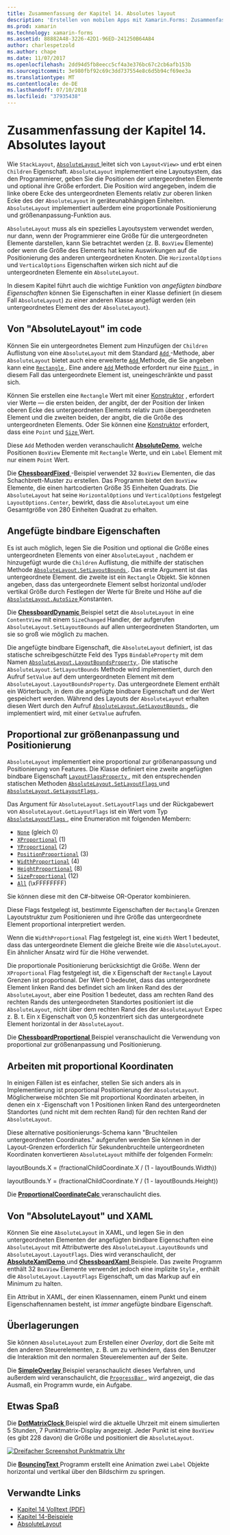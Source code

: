 ```yaml
---
title: Zusammenfassung der Kapitel 14. Absolutes layout
description: 'Erstellen von mobilen Apps mit Xamarin.Forms: Zusammenfassung der Kapitel 14. Absolutes layout'
ms.prod: xamarin
ms.technology: xamarin-forms
ms.assetid: 88882A48-3226-42D1-96ED-241250B64A84
author: charlespetzold
ms.author: chape
ms.date: 11/07/2017
ms.openlocfilehash: 2dd94d5fb8eecc5cf4a3e376bc67c2cb6afb153b
ms.sourcegitcommit: 3e980fbf92c69c3dd737554e8c6d5b94cf69ee3a
ms.translationtype: MT
ms.contentlocale: de-DE
ms.lasthandoff: 07/10/2018
ms.locfileid: "37935438"
---
```

# <a name="summary-of-chapter-14-absolute-layout"></a>Zusammenfassung der Kapitel 14. Absolutes layout

Wie `StackLayout`, [ `AbsoluteLayout` ](https://developer.xamarin.com/api/type/Xamarin.Forms.AbsoluteLayout/) leitet sich von `Layout<View>` und erbt einen `Children` Eigenschaft. `AbsoluteLayout` implementiert eine Layoutsystem, das den Programmierer, geben Sie die Positionen der untergeordneten Elemente und optional ihre Größe erfordert. Die Position wird angegeben, indem die linke obere Ecke des untergeordneten Elements relativ zur oberen linken Ecke des der `AbsoluteLayout` in geräteunabhängigen Einheiten. `AbsoluteLayout` implementiert außerdem eine proportionale Positionierung und größenanpassung-Funktion aus.

`AbsoluteLayout` muss als ein spezielles Layoutsystem verwendet werden, nur dann, wenn der Programmierer eine Größe für die untergeordneten Elemente darstellen, kann Sie betrachtet werden (z. B. `BoxView` Elemente) oder wenn die Größe des Elements hat keine Auswirkungen auf die Positionierung des anderen untergeordneten Knoten. Die `HorizontalOptions` und `VerticalOptions` Eigenschaften wirken sich nicht auf die untergeordneten Elemente ein `AbsoluteLayout`.

In diesem Kapitel führt auch die wichtige Funktion von *angefügten bindbare Eigenschaften* können Sie Eigenschaften in einer Klasse definiert (in diesem Fall `AbsoluteLayout`) zu einer anderen Klasse angefügt werden (ein untergeordnetes Element des der `AbsoluteLayout`).

## <a name="absolutelayout-in-code"></a>Von "AbsoluteLayout" im code

Können Sie ein untergeordnetes Element zum Hinzufügen der `Children` Auflistung von eine `AbsoluteLayout` mit dem Standard [ `Add` ](https://developer.xamarin.com/api/member/System.Collections.Generic.ICollection%3CT%3E.Add/p/T/) -Methode, aber `AbsoluteLayout` bietet auch eine erweiterte [ `Add` ](https://developer.xamarin.com/api/member/Xamarin.Forms.AbsoluteLayout+IAbsoluteList%3CT%3E.Add/p/Xamarin.Forms.View/Xamarin.Forms.Rectangle/Xamarin.Forms.AbsoluteLayoutFlags/) Methode, die Sie angeben kann eine [ `Rectangle` ](https://developer.xamarin.com/api/type/Xamarin.Forms.Rectangle/). Eine andere [ `Add` ](https://developer.xamarin.com/api/member/Xamarin.Forms.AbsoluteLayout+IAbsoluteList%3CT%3E.Add/p/Xamarin.Forms.View/Xamarin.Forms.Point/) Methode erfordert nur eine [ `Point` ](https://developer.xamarin.com/api/type/Xamarin.Forms.Point/), in diesem Fall das untergeordnete Element ist, uneingeschränkte und passt sich.

Können Sie erstellen eine `Rectangle` Wert mit einer [Konstruktor](https://developer.xamarin.com/api/constructor/Xamarin.Forms.Rectangle.Rectangle/p/System.Double/System.Double/System.Double/System.Double/) , erfordert vier Werte &mdash; die ersten beiden, der angibt, der der Position der linken oberen Ecke des untergeordneten Elements relativ zum übergeordneten Element und die zweiten beiden, der angibt, die die Größe des untergeordneten Elements. Oder Sie können eine [Konstruktor](https://developer.xamarin.com/api/constructor/Xamarin.Forms.Rectangle.Rectangle/p/Xamarin.Forms.Point/Xamarin.Forms.Size/) erfordert, dass eine `Point` und [ `Size` ](https://developer.xamarin.com/api/type/Xamarin.Forms.Size/) Wert.

Diese `Add` Methoden werden veranschaulicht [ **AbsoluteDemo**](https://github.com/xamarin/xamarin-forms-book-samples/tree/master/Chapter14/AbsoluteDemo), welche Positionen `BoxView` Elemente mit `Rectangle` Werte, und ein `Label` Element mit nur einem `Point` Wert.

Die [ **ChessboardFixed** ](https://github.com/xamarin/xamarin-forms-book-samples/tree/master/Chapter14/ChessboardFixed) -Beispiel verwendet 32 `BoxView` Elementen, die das Schachbrett-Muster zu erstellen. Das Programm bietet den `BoxView` Elemente, die einen hartcodierten Größe 35 Einheiten Quadrats. Die `AbsoluteLayout` hat seine `HorizontalOptions` und `VerticalOptions` festgelegt `LayoutOptions.Center`, bewirkt, dass die `AbsoluteLayout` um eine Gesamtgröße von 280 Einheiten Quadrat zu erhalten.

## <a name="attached-bindable-properties"></a>Angefügte bindbare Eigenschaften

Es ist auch möglich, legen Sie die Position und optional die Größe eines untergeordneten Elements von einer `AbsoluteLayout` , nachdem er hinzugefügt wurde die `Children` Auflistung, die mithilfe der statischen Methode [ `AbsoluteLayout.SetLayoutBounds` ](https://developer.xamarin.com/api/member/Xamarin.Forms.AbsoluteLayout.SetLayoutBounds/p/Xamarin.Forms.BindableObject/Xamarin.Forms.Rectangle/). Das erste Argument ist das untergeordnete Element. die zweite ist ein `Rectangle` Objekt. Sie können angeben, dass das untergeordnete Element selbst horizontal und/oder vertikal Größe durch Festlegen der Werte für Breite und Höhe auf die [ `AbsoluteLayout.AutoSize` ](https://developer.xamarin.com/api/property/Xamarin.Forms.AbsoluteLayout.AutoSize/) Konstanten.

Die [ **ChessboardDynamic** ](https://github.com/xamarin/xamarin-forms-book-samples/tree/master/Chapter14/ChessboardDynamic) Beispiel setzt die `AbsoluteLayout` in eine `ContentView` mit einem `SizeChanged` Handler, der aufgerufen `AbsoluteLayout.SetLayoutBounds` auf allen untergeordneten Standorten, um sie so groß wie möglich zu machen.  

Die angefügte bindbare Eigenschaft, die `AbsoluteLayout` definiert, ist das statische schreibgeschützte Feld des Typs `BindableProperty` mit dem Namen [ `AbsoluteLayout.LayoutBoundsProperty` ](https://developer.xamarin.com/api/field/Xamarin.Forms.AbsoluteLayout.LayoutBoundsProperty/). Die statische `AbsoluteLayout.SetLayoutBounds` Methode wird implementiert, durch den Aufruf `SetValue` auf dem untergeordneten Element mit dem `AbsoluteLayout.LayoutBoundsProperty`. Das untergeordnete Element enthält ein Wörterbuch, in dem die angefügte bindbare Eigenschaft und der Wert gespeichert werden. Während des Layouts der `AbsoluteLayout` erhalten diesen Wert durch den Aufruf [ `AbsoluteLayout.GetLayoutBounds` ](https://developer.xamarin.com/api/member/Xamarin.Forms.AbsoluteLayout.GetLayoutBounds/p/Xamarin.Forms.BindableObject/), die implementiert wird, mit einer `GetValue` aufrufen.

## <a name="proportional-sizing-and-positioning"></a>Proportional zur größenanpassung und Positionierung

`AbsoluteLayout` implementiert eine proportional zur größenanpassung und Positionierung von Features. Die Klasse definiert eine zweite angefügten bindbare Eigenschaft [ `LayoutFlagsProperty` ](https://developer.xamarin.com/api/field/Xamarin.Forms.AbsoluteLayout.LayoutFlagsProperty/), mit den entsprechenden statischen Methoden [ `AbsoluteLayout.SetLayoutFlags` ](https://developer.xamarin.com/api/member/Xamarin.Forms.AbsoluteLayout.SetLayoutFlags/p/Xamarin.Forms.BindableObject/Xamarin.Forms.AbsoluteLayoutFlags/) und [ `AbsoluteLayout.GetLayoutFlags` ](https://developer.xamarin.com/api/member/Xamarin.Forms.AbsoluteLayout.GetLayoutFlags/p/Xamarin.Forms.BindableObject/).

Das Argument für `AbsoluteLayout.SetLayoutFlags` und der Rückgabewert von `AbsoluteLayout.GetLayoutFlags` ist ein Wert vom Typ [ `AbsoluteLayoutFlags` ](xref:Xamarin.Forms.AbsoluteLayoutFlags), eine Enumeration mit folgenden Membern:

- [`None`](xref:Xamarin.Forms.AbsoluteLayoutFlags.None) (gleich 0)
- [`XProportional`](xref:Xamarin.Forms.AbsoluteLayoutFlags.XProportional) (1)
- [`YProportional`](xref:Xamarin.Forms.AbsoluteLayoutFlags.YProportional) (2)
- [`PositionProportional`](xref:Xamarin.Forms.AbsoluteLayoutFlags.PositionProportional) (3)
- [`WidthProportional`](xref:Xamarin.Forms.AbsoluteLayoutFlags.WidthProportional) (4)
- [`HeightProportional`](xref:Xamarin.Forms.AbsoluteLayoutFlags.HeightProportional) (8)
- [`SizeProportional`](xref:Xamarin.Forms.AbsoluteLayoutFlags.SizeProportional) (12)
- [`All`](xref:Xamarin.Forms.AbsoluteLayoutFlags.All) (\xFFFFFFFF)

Sie können diese mit den C#-bitweise OR-Operator kombinieren.

Diese Flags festgelegt ist, bestimmte Eigenschaften der `Rectangle` Grenzen Layoutstruktur zum Positionieren und ihre Größe das untergeordnete Element proportional interpretiert werden.

Wenn die `WidthProportional` Flag festgelegt ist, eine `Width` Wert 1 bedeutet, dass das untergeordnete Element die gleiche Breite wie die `AbsoluteLayout`. Ein ähnlicher Ansatz wird für die Höhe verwendet.

Die proportionale Positionierung berücksichtigt die Größe. Wenn der `XProportional` Flag festgelegt ist, die `X` Eigenschaft der `Rectangle` Layout Grenzen ist proportional. Der Wert 0 bedeutet, dass das untergeordnete Element linken Rand des befindet sich am linken Rand des der `AbsoluteLayout`, aber eine Position 1 bedeutet, dass am rechten Rand des rechten Rands des untergeordneten Standortes positioniert ist die `AbsoluteLayout`, nicht über dem rechten Rand des der `AbsoluteLayout` Expec z. B. t. Ein `X` Eigenschaft von 0,5 konzentriert sich das untergeordnete Element horizontal in der `AbsoluteLayout`.

Die [ **ChessboardProportional** ](https://github.com/xamarin/xamarin-forms-book-samples/tree/master/Chapter14/ChessboardProportional) Beispiel veranschaulicht die Verwendung von proportional zur größenanpassung und Positionierung.

## <a name="working-with-proportional-coordinates"></a>Arbeiten mit proportional Koordinaten

In einigen Fällen ist es einfacher, stellen Sie sich anders als in Implementierung ist proportional Positionierung der `AbsoluteLayout`. Möglicherweise möchten Sie mit proportional Koordinaten arbeiten, in denen ein `X` -Eigenschaft von 1 Positionen linken Rand des untergeordneten Standortes (und nicht mit dem rechten Rand) für den rechten Rand der `AbsoluteLayout`.

Diese alternative positionierungs-Schema kann "Bruchteilen untergeordneten Coordinates." aufgerufen werden Sie können in der Layout-Grenzen erforderlich für Sekundenbruchteile untergeordneten Koordinaten konvertieren `AbsoluteLayout` mithilfe der folgenden Formeln:

layoutBounds.X = (fractionalChildCoordinate.X / (1 - layoutBounds.Width))

layoutBounds.Y = (fractionalChildCoordinate.Y / (1 - layoutBounds.Height))

Die [ **ProportionalCoordinateCalc** ](https://github.com/xamarin/xamarin-forms-book-samples/tree/master/Chapter14/PropCoordCalc) veranschaulicht dies.

## <a name="absolutelayout-and-xaml"></a>Von "AbsoluteLayout" und XAML

Können Sie eine `AbsoluteLayout` in XAML, und legen Sie in den untergeordneten Elementen der angefügten bindbare Eigenschaften eine `AbsoluteLayout` mit Attributwerte des `AbsoluteLayout.LayoutBounds` und `AbsoluteLayout.LayoutFlags`. Dies wird veranschaulicht, der [ **AbsoluteXamlDemo** ](https://github.com/xamarin/xamarin-forms-book-samples/tree/master/Chapter14/AbsoluteXamlDemo) und [ **ChessboardXaml** ](https://github.com/xamarin/xamarin-forms-book-samples/tree/master/Chapter14/ChessboardXaml) Beispiele. Das zweite Programm enthält 32 `BoxView` Elemente verwendet jedoch eine implizite `Style` , enthält die `AbsoluteLayout.LayoutFlags` Eigenschaft, um das Markup auf ein Minimum zu halten.

Ein Attribut in XAML, der einen Klassennamen, einem Punkt und einem Eigenschaftennamen besteht, ist *immer* angefügte bindbare Eigenschaft.

## <a name="overlays"></a>Überlagerungen

Sie können `AbsoluteLayout` zum Erstellen einer *Overlay*, dort die Seite mit den anderen Steuerelementen, z. B. um zu verhindern, dass den Benutzer die Interaktion mit den normalen Steuerelementen auf der Seite.

Die [ **SimpleOverlay** ](https://github.com/xamarin/xamarin-forms-book-samples/tree/master/Chapter14/SimpleOverlay) Beispiel veranschaulicht dieses Verfahren, und außerdem wird veranschaulicht, die [ `ProgressBar` ](https://developer.xamarin.com/api/type/Xamarin.Forms.ProgressBar/), wird angezeigt, die das Ausmaß, ein Programm wurde, ein Aufgabe.

## <a name="some-fun"></a>Etwas Spaß

Die [ **DotMatrixClock** ](https://github.com/xamarin/xamarin-forms-book-samples/tree/master/Chapter14/DotMatrixClock) Beispiel wird die aktuelle Uhrzeit mit einem simulierten 5 Stunden, 7 Punktmatrix-Display angezeigt. Jeder Punkt ist eine `BoxView` (es gibt 228 davon) die Größe und positioniert die `AbsoluteLayout`.

[![Dreifacher Screenshot Punktmatrix Uhr](images/ch14fg08-small.png "Punktmatrix Uhr")](images/ch14fg08-large.png#lightbox "Punktmatrix-Uhr")

Die [ **BouncingText** ](https://github.com/xamarin/xamarin-forms-book-samples/tree/master/Chapter14/BouncingText) Programm erstellt eine Animation zwei `Label` Objekte horizontal und vertikal über den Bildschirm zu springen.



## <a name="related-links"></a>Verwandte Links

- [Kapitel 14 Volltext (PDF)](https://download.xamarin.com/developer/xamarin-forms-book/XamarinFormsBook-Ch14-Apr2016.pdf)
- [Kapitel 14-Beispiele](https://github.com/xamarin/xamarin-forms-book-samples/tree/master/Chapter14)
- [AbsoluteLayout](~/xamarin-forms/user-interface/layouts/absolute-layout.md)
